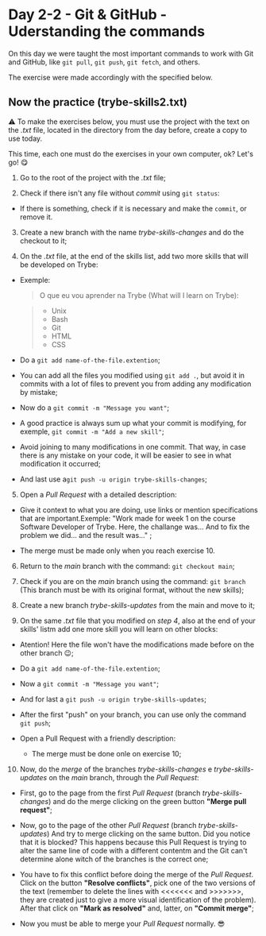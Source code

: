 # Day 2-2 - Git & GitHub - Uderstanding the commands

On this day we were taught the most important commands to work with Git and GitHub, like `git pull`, `git push`, `git fetch`, and others.

The exercise were made accordingly with the specified below.

## Now the practice (trybe-skills2.txt)

⚠️ To make the exercises below, you must use the project with the text on the _.txt_ file, located in the directory from the day before, create a copy to use today.

This time, each one must do the exercises in your own computer, ok? Let's go! 😋

1. Go to the root of the project with the _.txt_ file;

2. Check if there isn't any file without _commit_ using `git status`:

  * If there is something, check if it is necessary and make the `commit`, or remove it.

3. Create a new branch with the name _trybe-skills-changes_ and do the checkout to it;

4. On the _.txt_ file, at the end of the skills list, add two more skills that will be developed on Trybe:
  * Exemple:

	>O que eu vou aprender na Trybe (What will I learn on Trybe):

	> - Unix
	> - Bash
	> - Git
	> - HTML
	> - CSS

  * Do a `git add name-of-the-file.extention`;

  * You can add all the files you modified using `git add .`, but avoid it in commits with a lot of files to prevent you from adding any modification by mistake;

  * Now do a `git commit -m "Message you want"`;

  * A good practice is always sum up what your commit is modifying, for exemple, `git commit -m "Add a new skill"`;

  * Avoid joining to many modifications in one commit. That way, in case there is any mistake on your code, it will be easier to see in what modification it occurred;

  * And last use a`git push -u origin trybe-skills-changes`;

5. Open a _Pull Request_ with a detailed description:

  * Give it context to what you are doing, use links or mention specifications that are important.Exemple: "Work made for week 1 on the course Software Developer of Trybe. Here, the challange was... And to fix the problem we did... and the result was..." ;

  * The merge must be made only when you reach exercise 10.

6. Return to the _main_ branch with the command: `git checkout main`;

7. Check if you are on the _main_ branch using the command: `git branch` (This branch must be with its original format, without the new skills);

8. Create a new branch _trybe-skills-updates_ from the main and move to it;

9. On the same _.txt_ file that you modified on _step 4_, also at the end of your skills' listm add one more skill you will learn on other blocks:

  * Atention! Here the file won't have the modifications made before on the other branch 😉;

  * Do a `git add name-of-the-file.extention`;

  * Now a `git commit -m "Message you want"`;

  * And for last a `git push -u origin trybe-skills-updates`;

  * After the first "push" on your branch, you can use only the command `git push`;

  * Open a Pull Request with a friendly description:

    * The merge must be done onle on exercise 10;

10. Now, do the _merge_ of the branches _trybe-skills-changes_ e _trybe-skills-updates_ on the _main_ branch, through the _Pull Request_:

  * First, go to the page from the first _Pull Request_ (branch _trybe-skills-changes_) and do the merge clicking on the green button **"Merge pull request"**;

  * Now, go to the page of the other _Pull Request_ (branch _trybe-skills-updates_) And try  to merge clicking on the same button. Did you notice that it is blocked? This happens because this Pull Request is trying to alter the same line of code with a different contentm and the Git can't determine alone witch of the branches is the correct one;

  * You have to fix this conflict before doing the merge of the _Pull Request_. Click on the button **"Resolve conflicts"**, pick one of the two versions of the text (remember to delete the lines with <<<<<<< and >>>>>>>, they are created just to give a more visual identification of the problem). After that click on **"Mark as resolved"** and, latter, on **"Commit merge"**;

  * Now you must be able to merge your _Pull Request_ normally. 😎
